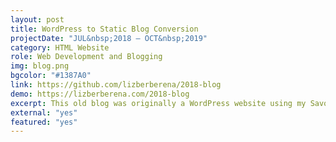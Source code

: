 ```yaml
---
layout: post
title: WordPress to Static Blog Conversion
projectDate: "JUL&nbsp;2018 – OCT&nbsp;2019"
category: HTML Website
role: Web Development and Blogging
img: blog.png 
bgcolor: "#1387A0"
link: https://github.com/lizberberena/2018-blog
demo: https://lizberberena.com/2018-blog
excerpt: This old blog was originally a WordPress website using my Savona child theme, but I recreated it as a static Jekyll blog with a few modifications. I am planning on remaking this blog in 2022.
external: "yes"
featured: "yes"
---
```

